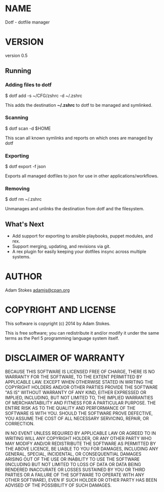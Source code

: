 # NAME

Dotf - dotfile manager

# VERSION

version 0.5

## Running

### Adding files to dotf

$ dotf add -s ~/CFG/zshrc -d ~/.zshrc

This adds the destination __~/.zshrc__ to dotf to be managed and symlinked.

### Scanning

$ dotf scan -d $HOME

This scan all known symlinks and reports on which ones are managed by dotf

### Exporting

$ dotf export -f json

Exports all managed dotfiles to json for use in other applications/workflows.

### Removing

$ dotf rm ~/.zshrc

Unmanages and unlinks the destination from dotf and the filesystem.

## What's Next

- Add support for exporting to ansible playbooks, puppet modules, and rex.
- Support merging, updating, and revisions via git.
- A rex plugin for easily keeping your dotfiles insync across multiple systems.

# AUTHOR

Adam Stokes <adamjs@cpan.org>

# COPYRIGHT AND LICENSE

This software is copyright (c) 2014 by Adam Stokes.

This is free software; you can redistribute it and/or modify it under
the same terms as the Perl 5 programming language system itself.

# DISCLAIMER OF WARRANTY

BECAUSE THIS SOFTWARE IS LICENSED FREE OF CHARGE, THERE IS NO WARRANTY
FOR THE SOFTWARE, TO THE EXTENT PERMITTED BY APPLICABLE LAW. EXCEPT
WHEN OTHERWISE STATED IN WRITING THE COPYRIGHT HOLDERS AND/OR OTHER
PARTIES PROVIDE THE SOFTWARE "AS IS" WITHOUT WARRANTY OF ANY KIND,
EITHER EXPRESSED OR IMPLIED, INCLUDING, BUT NOT LIMITED TO, THE
IMPLIED WARRANTIES OF MERCHANTABILITY AND FITNESS FOR A PARTICULAR
PURPOSE. THE ENTIRE RISK AS TO THE QUALITY AND PERFORMANCE OF THE
SOFTWARE IS WITH YOU. SHOULD THE SOFTWARE PROVE DEFECTIVE, YOU ASSUME
THE COST OF ALL NECESSARY SERVICING, REPAIR, OR CORRECTION.

IN NO EVENT UNLESS REQUIRED BY APPLICABLE LAW OR AGREED TO IN WRITING
WILL ANY COPYRIGHT HOLDER, OR ANY OTHER PARTY WHO MAY MODIFY AND/OR
REDISTRIBUTE THE SOFTWARE AS PERMITTED BY THE ABOVE LICENCE, BE LIABLE
TO YOU FOR DAMAGES, INCLUDING ANY GENERAL, SPECIAL, INCIDENTAL, OR
CONSEQUENTIAL DAMAGES ARISING OUT OF THE USE OR INABILITY TO USE THE
SOFTWARE (INCLUDING BUT NOT LIMITED TO LOSS OF DATA OR DATA BEING
RENDERED INACCURATE OR LOSSES SUSTAINED BY YOU OR THIRD PARTIES OR A
FAILURE OF THE SOFTWARE TO OPERATE WITH ANY OTHER SOFTWARE), EVEN IF
SUCH HOLDER OR OTHER PARTY HAS BEEN ADVISED OF THE POSSIBILITY OF SUCH
DAMAGES.
